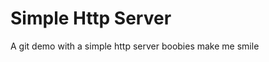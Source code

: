 Simple Http Server
=======================
A git demo with a simple http server
boobies make me smile

